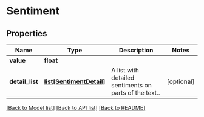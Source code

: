 # Sentiment

## Properties
Name | Type | Description | Notes
------------ | ------------- | ------------- | -------------
**value** | **float** |  | 
**detail_list** | [**list[SentimentDetail]**](SentimentDetail.md) | A list with detailed sentiments on parts of the text.. | [optional] 

[[Back to Model list]](../README.md#documentation-for-models) [[Back to API list]](../README.md#documentation-for-api-endpoints) [[Back to README]](../README.md)


